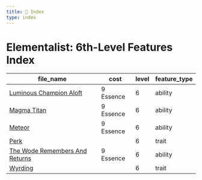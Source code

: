 ```yaml
---
title: 📑 Index
type: index
---
```


# Elementalist: 6th-Level Features Index

| file_name                                                                   | cost      | level | feature_type |
| --------------------------------------------------------------------------- | --------- | ----- | ------------ |
| [Luminous Champion Aloft](../Luminous%20Champion%20Aloft)                   | 9 Essence | 6     | ability      |
| [Magma Titan](../Magma%20Titan)                                             | 9 Essence | 6     | ability      |
| [Meteor](../Meteor)                                                         | 9 Essence | 6     | ability      |
| [Perk](../Perk)                                                             |           | 6     | trait        |
| [The Wode Remembers And Returns](../The%20Wode%20Remembers%20And%20Returns) | 9 Essence | 6     | ability      |
| [Wyrding](../Wyrding)                                                       |           | 6     | trait        |
